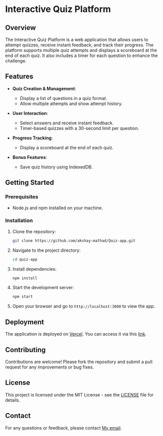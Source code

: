 # Interactive Quiz Platform

## Overview

The Interactive Quiz Platform is a web application that allows users to attempt quizzes, receive instant feedback, and track their progress. The platform supports multiple quiz attempts and displays a scoreboard at the end of each quiz. It also includes a timer for each question to enhance the challenge.

## Features

- **Quiz Creation & Management**: 
  - Display a list of questions in a quiz format.
  - Allow multiple attempts and show attempt history.

- **User Interaction**:
  - Select answers and receive instant feedback.
  - Timer-based quizzes with a 30-second limit per question.

- **Progress Tracking**:
  - Display a scoreboard at the end of each quiz.

- **Bonus Features**:
  - Save quiz history using IndexedDB.

## Getting Started

### Prerequisites

- Node.js and npm installed on your machine.

### Installation

1. Clone the repository:

   ```bash
   git clone https://github.com/akshay-mathad/Quiz-app.git
   ```

2. Navigate to the project directory:

   ```bash
   cd quiz-app
   ```

3. Install dependencies:

   ```bash
   npm install
   ```

4. Start the development server:

   ```bash
   npm start
   ```

5. Open your browser and go to `http://localhost:3000` to view the app.

## Deployment

The application is deployed on [Vercel](#). You can access it via this [link](https://akshay-mathad.github.io/my_portfolio/).

## Contributing

Contributions are welcome! Please fork the repository and submit a pull request for any improvements or bug fixes.

## License

This project is licensed under the MIT License - see the [LICENSE](LICENSE) file for details.

## Contact

For any questions or feedback, please contact [My  email](mailto:your-mathadakshay1726@gmail.com).
